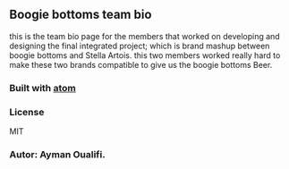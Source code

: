 ## Boogie bottoms team bio

this is the team bio page for the members that worked on developing and designing the final integrated project; which is brand mashup between boogie bottoms and Stella Artois. this two members worked really hard to make these two brands compatible to give us the boogie bottoms Beer.

### Built with [atom](https://atom.io/)

### License
MIT

### Autor: Ayman Oualifi.
